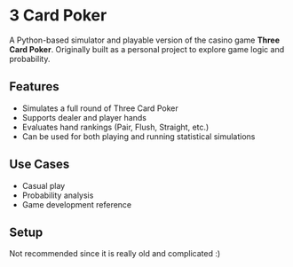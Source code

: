 # 3 Card Poker

A Python-based simulator and playable version of the casino game **Three Card Poker**. Originally built as a personal project to explore game logic and probability.

## Features

- Simulates a full round of Three Card Poker  
- Supports dealer and player hands  
- Evaluates hand rankings (Pair, Flush, Straight, etc.)  
- Can be used for both playing and running statistical simulations  

## Use Cases

- Casual play  
- Probability analysis  
- Game development reference  

## Setup

Not recommended since it is really old and complicated :)
